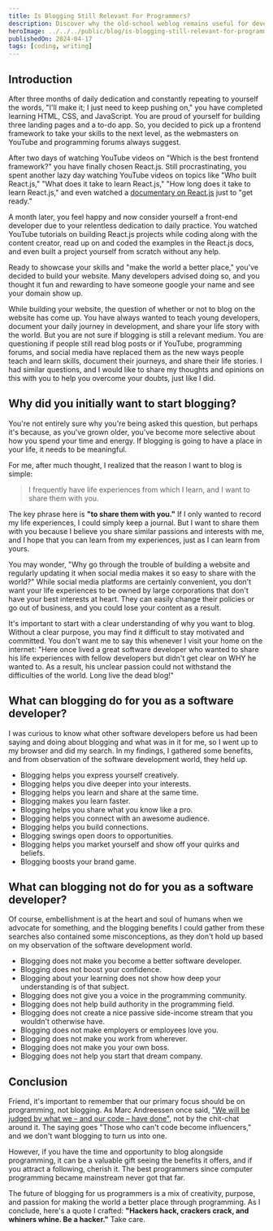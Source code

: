 ```yaml
---
title: Is Blogging Still Relevant For Programmers?
description: Discover why the old-school weblog remains useful for developers today.
heroImage: ../../../public/blog/is-blogging-still-relevant-for-programmers.webp
publishedOn: 2024-04-17
tags: [coding, writing]
---
```


## Introduction

After three months of daily dedication and constantly repeating to yourself the
words, "I'll make it; I just need to keep pushing on," you have completed
learning HTML, CSS, and JavaScript. You are proud of yourself for building three
landing pages and a to-do app. So, you decided to pick up a frontend framework
to take your skills to the next level, as the webmasters on YouTube and
programming forums always suggest.

After two days of watching YouTube videos on
"Which is the best frontend framework?" you have finally chosen React.js. Still
procrastinating, you spent another lazy day watching YouTube videos on topics
like "Who built React.js," "What does it take to learn React.js,"
"How long does it take to learn React.js," and even watched a
[documentary on React.js](https://youtu.be/8pDqJVdNa44?si=IsIBpAHJc8p-1JQm) just
to "get ready."

A month later, you feel happy and now consider yourself a front-end developer
due to your relentless dedication to daily practice. You watched YouTube
tutorials on building React.js projects while coding along with the content
creator, read up on and coded the examples in the React.js docs, and even built
a project yourself from scratch without any help.

Ready to showcase your skills and "make the world a better place," you've
decided to build your website. Many developers advised doing so, and you thought
it fun and rewarding to have someone google your name and see your domain show
up.

While building your website, the question of whether or not to blog on the
website has come up. You have always wanted to teach young developers, document
your daily journey in development, and share your life story with the world. But
you are not sure if blogging is still a relevant medium. You are questioning if
people still read blog posts or if YouTube, programming forums, and social media
have replaced them as the new ways people teach and learn skills, document their
journeys, and share their life stories. I had similar questions, and I would
like to share my thoughts and opinions on this with you to help you overcome
your doubts, just like I did.

## Why did you initially want to start blogging?

You're not entirely sure why you're being asked this question, but perhaps it's
because, as you've grown older, you've become more selective about how you spend
your time and energy. If blogging is going to have a place in your life, it
needs to be meaningful.

For me, after much thought, I realized that the reason I want to blog is simple:

> I frequently have life experiences from which I learn, and I want to share
> them with you.

The key phrase here is **"to share them with you."** If I only wanted to record
my life experiences, I could simply keep a journal. But I want to share them
with you because I believe you share similar passions and interests with me, and
I hope that you can learn from my experiences, just as I can learn from yours.

You may wonder, "Why go through the trouble of building a website and regularly
updating it when social media makes it so easy to share with the world?" While
social media platforms are certainly convenient, you don't want your life
experiences to be owned by large corporations that don't have your best
interests at heart. They can easily change their policies or go out of business,
and you could lose your content as a result.

It's important to start with a clear understanding of why you want to blog.
Without a clear purpose, you may find it difficult to stay motivated and
committed. You don't want me to say this whenever I visit your home on the
internet: "Here once lived a great software developer who wanted to share his
life experiences with fellow developers but didn't get clear on WHY he wanted
to. As a result, his unclear passion could not withstand the difficulties of the
world. Long live the dead blog!"

## What can blogging do for you as a software developer?

I was curious to know what other software developers before us had been saying
and doing about blogging and what was in it for me, so I went up to my browser
and did my search. In my findings, I gathered some benefits, and from
observation of the software development world, they held up.

- Blogging helps you express yourself creatively.
- Blogging helps you dive deeper into your interests.
- Blogging helps you learn and share at the same time.
- Blogging makes you learn faster.
- Blogging helps you share what you know like a pro.
- Blogging helps you connect with an awesome audience.
- Blogging helps you build connections.
- Blogging swings open doors to opportunities.
- Blogging helps you market yourself and show off your quirks and beliefs.
- Blogging boosts your brand game.

## What can blogging not do for you as a software developer?

Of course, embellishment is at the heart and soul of humans when we advocate for
something, and the blogging benefits I could gather from these searches also
contained some misconceptions, as they don't hold up based on my observation of
the software development world.

- Blogging does not make you become a better software developer.
- Blogging does not boost your confidence.
- Blogging about your learning does not show how deep your understanding is of
  that subject.
- Blogging does not give you a voice in the programming community.
- Blogging does not help build authority in the programming field.
- Blogging does not create a nice passive side-income stream that you wouldn't
  otherwise have.
- Blogging does not make employers or employees love you.
- Blogging does not make you work from wherever.
- Blogging does not make you your own boss.
- Blogging does not help you start that dream company.

## Conclusion

Friend, it's important to remember that our primary focus should be on
programming, not blogging. As Marc Andreessen once said,
["We will be judged by what we – and our code – have done"](http://pmarchive.com/how_to_hire_the_best_people.html),
not by the chit-chat around it. The saying goes "Those who can't code become
influencers," and we don't want blogging to turn us into one.

However, if you have the time and opportunity to blog alongside programming, it
can be a valuable gift seeing the benefits it offers, and if you attract a
following, cherish it. The best programmers since computer programming became
mainstream never got that far.

The future of blogging for us programmers is a mix of creativity, purpose, and
passion for making the world a better place through programming. As I conclude,
here's a quote I crafted:
**"Hackers hack, crackers crack, and whiners whine. Be a hacker."** Take care.
